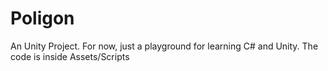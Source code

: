 # Poligon
An Unity Project. For now, just a playground for learning C# and Unity. The code is inside Assets/Scripts

